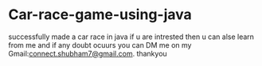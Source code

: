 # Car-race-game-using-java
successfully made a car race in java if u are intrested then u can alse learn from me and if any doubt ocuurs you can DM me on my Gmail:connect.shubham7@gmail.com. thankyou
